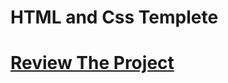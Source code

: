 # HTML and Css Templete
# <a href="https://amrmostafaelgendy.github.io/temp1/">Review The Project</a>
